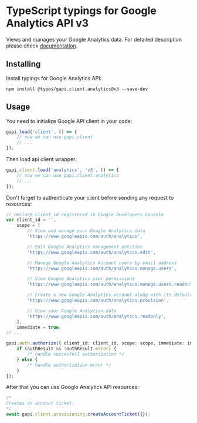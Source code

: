 # TypeScript typings for Google Analytics API v3

Views and manages your Google Analytics data.
For detailed description please check [documentation](https://developers.google.com/analytics/).

## Installing

Install typings for Google Analytics API:

```
npm install @types/gapi.client.analytics@v3 --save-dev
```

## Usage

You need to initialize Google API client in your code:

```typescript
gapi.load('client', () => {
    // now we can use gapi.client
    // ...
});
```

Then load api client wrapper:

```typescript
gapi.client.load('analytics', 'v3', () => {
    // now we can use gapi.client.analytics
    // ...
});
```

Don't forget to authenticate your client before sending any request to resources:

```typescript
// declare client_id registered in Google Developers Console
var client_id = '',
    scope = [
        // View and manage your Google Analytics data
        'https://www.googleapis.com/auth/analytics',

        // Edit Google Analytics management entities
        'https://www.googleapis.com/auth/analytics.edit',

        // Manage Google Analytics Account users by email address
        'https://www.googleapis.com/auth/analytics.manage.users',

        // View Google Analytics user permissions
        'https://www.googleapis.com/auth/analytics.manage.users.readonly',

        // Create a new Google Analytics account along with its default property and view
        'https://www.googleapis.com/auth/analytics.provision',

        // View your Google Analytics data
        'https://www.googleapis.com/auth/analytics.readonly',
    ],
    immediate = true;
// ...

gapi.auth.authorize({ client_id: client_id, scope: scope, immediate: immediate }, (authResult) => {
    if (authResult && !authResult.error) {
        /* handle succesfull authorization */
    } else {
        /* handle authorization error */
    }
});
```

After that you can use Google Analytics API resources:

```typescript
/* 
Creates an account ticket.  
*/
await gapi.client.provisioning.createAccountTicket({});
```
